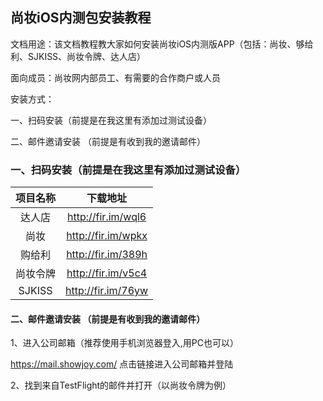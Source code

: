 ## 尚妆iOS内测包安装教程

文档用途：该文档教程教大家如何安装尚妆iOS内测版APP（包括：尚妆、够给利、SJKISS、尚妆令牌、达人店）

面向成员：尚妆网内部员工、有需要的合作商户或人员

安装方式：

一、扫码安装（前提是在我这里有添加过测试设备）   

二、邮件邀请安装 （前提是有收到我的邀请邮件）



### 一、扫码安装（前提是在我这里有添加过测试设备）

|  项目名称  |        下载地址        |
| :----: | :----------------: |
|  达人店   | http://fir.im/wql6 |
|   尚妆   | http://fir.im/wpkx |
|  购给利   | http://fir.im/389h |
|  尚妆令牌  | http://fir.im/v5c4 |
| SJKISS | http://fir.im/76yw |



#### 二、邮件邀请安装 （前提是有收到我的邀请邮件）

1、进入公司邮箱（推荐使用手机浏览器登入,用PC也可以）

https://mail.showjoy.com/   点击链接进入公司邮箱并登陆

2、找到来自TestFlight的邮件并打开（以尚妆令牌为例）






